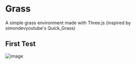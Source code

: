 # Grass
A simple grass environment made with Three.js (inspired by simondevyoutube's Quick_Grass)

## First Test
![image](https://github.com/user-attachments/assets/cec766e2-bec1-4d12-84fb-37b2447f833a)
